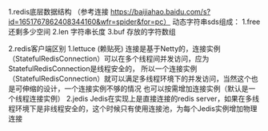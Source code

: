 1.redis底层数据结构 （参考连接 https://baijiahao.baidu.com/s?id=1651767862408344160&wfr=spider&for=pc）
    动态字符串sds组成：
        1.free 还剩多少空间
        2.len 字符串长度
        3.buf 存放的字符数组


2.redis客户端区别
    1.lettuce (赖贴死)
        连接是基于Netty的，连接实例（StatefulRedisConnection）可以在多个线程间并发访问，应为StatefulRedisConnection是线程安全的，
        所以一个连接实例（StatefulRedisConnection）就可以满足多线程环境下的并发访问，当然这个也是可伸缩的设计，一个连接实例不够的情况
        也可以按需增加连接实例（默认是一个线程连接实例）
    2.jedis
        Jedis在实现上是直接连接的redis server，如果在多线程环境下是非线程安全的，这个时候只有使用连接池，为每个Jedis实例增加物理连接